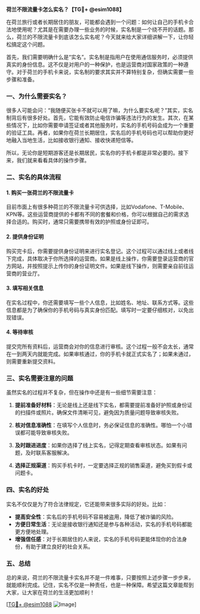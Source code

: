 **荷兰不限流量卡怎么实名？【TG💪+ @esim1088】**

在荷兰旅行或者长期居住的朋友，可能都会遇到一个问题：如何让自己的手机卡合法地使用呢？尤其是在需要办理一些业务的时候，实名制是一个绕不开的话题。那么，荷兰的不限流量卡到底该怎么实名呢？今天就来给大家详细讲解一下，让你轻松搞定这个问题。

首先，我们需要明确什么是“实名”。实名制是指用户在使用通信服务时，必须提供真实的身份信息。这不仅是对用户的一种保护，也是运营商对国家政策的一种遵守。对于荷兰的手机卡来说，实名制的要求其实并不算特别复杂，但确实需要一些步骤和准备。

### 一、为什么需要实名？

很多人可能会问：“我随便买张卡不就可以用了嘛，为什么要实名呢？”其实，实名制背后有很多好处。首先，它能有效防止电信诈骗等违法行为的发生。其次，在某些情况下，比如你需要申请签证或者其他服务时，实名的手机号码会成为一个重要的验证工具。再者，如果你在荷兰长期居住，实名后的手机号码也可以帮助你更好地融入当地生活，比如接收银行通知、接收快递短信等。

所以，无论你是短期游客还是长期居民，实名你的手机卡都是非常必要的。接下来，我们就来看看具体的操作步骤。

### 二、实名的具体流程

#### 1. 购买一张荷兰的不限流量卡

目前市面上有很多种荷兰的不限流量卡可供选择，比如Vodafone、T-Mobile、KPN等。这些运营商提供的卡都有不同的套餐和价格，你可以根据自己的需求选择合适的。购买时，通常只需要携带有效的护照或身份证即可。

#### 2. 提供身份证明

购买完卡后，你需要提供身份证明来进行实名登记。这个过程可以通过线上或者线下完成，具体取决于你所选择的运营商。如果是线上操作，你需要登录运营商的官方网站，并按照提示上传你的身份证明文件。如果是线下操作，则需要亲自前往运营商的营业厅。

#### 3. 填写相关信息

在实名过程中，你还需要填写一些个人信息，比如姓名、地址、联系方式等。这些信息都是为了确保你的手机号码与真实身份匹配。填写时一定要仔细核对，以免出现错误。

#### 4. 等待审核

提交完所有资料后，运营商会对你的信息进行审核。这个过程一般不会太长，通常在一到两天内就能完成。如果审核通过，你的手机卡就正式实名了；如果未通过，则需要重新提交资料。

### 三、实名需要注意的问题

虽然实名的过程并不复杂，但在操作中还是有一些细节需要注意：

1. **提前准备好材料**：无论是线上还是线下实名，都需要提前准备好护照或身份证的扫描件或照片。确保文件清晰可见，避免因为质量问题导致审核失败。
   
2. **核对信息准确性**：在填写个人信息时，务必保证信息的准确性。哪怕一个小错误都可能导致审核失败。

3. **及时跟进进度**：如果你选择了线上实名，记得定期查看审核状态。如果有问题，及时联系客服解决。

4. **选择正规渠道**：购买手机卡时，一定要选择正规的销售渠道，避免买到假卡或问题卡。

### 四、实名的好处

实名不仅仅是为了符合法律规定，它还能带来很多实际的好处。比如：

- **提高安全性**：实名后的手机号码不容易被盗用，降低了被诈骗的风险。
- **方便日常生活**：无论是接收银行通知还是参与各种活动，实名的手机号码都能更方便地处理。
- **增强信任感**：对于长期居住的人来说，实名的手机号码更能体现你的合法身份，有助于建立良好的社会关系。

### 五、总结

总的来说，荷兰的不限流量卡实名并不是一件难事，只要按照上述步骤一步步来，就能顺利完成。记住，实名不仅是一种责任，也是一种保障。希望这篇文章能帮到大家，让大家在荷兰的生活更加顺利！

[[TG💪+ @esim1088](https://t.me/s/esim1088) ![Image](https://i.postimg.cc/4NQfJmqS/Snipaste-2025-05-13-00-14-12.png)]